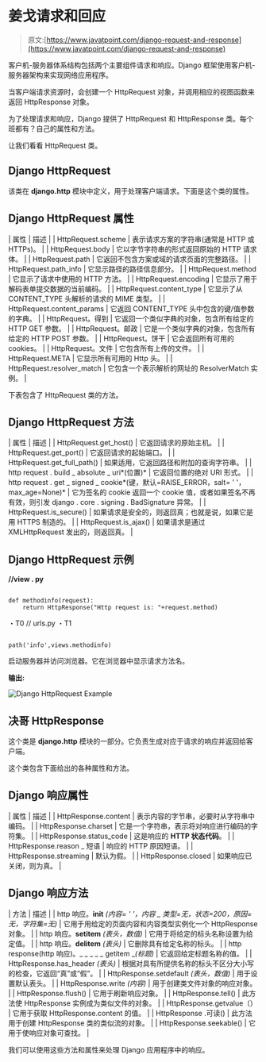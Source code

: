 # 姜戈请求和回应

> 原文:[https://www.javatpoint.com/django-request-and-response](https://www.javatpoint.com/django-request-and-response)

客户机-服务器体系结构包括两个主要组件请求和响应。Django 框架使用客户机-服务器架构来实现网络应用程序。

当客户端请求资源时，会创建一个 HttpRequest 对象，并调用相应的视图函数来返回 HttpResponse 对象。

为了处理请求和响应，Django 提供了 HttpRequest 和 HttpResponse 类。每个班都有？自己的属性和方法。

让我们看看 HttpRequest 类。

## Django HttpRequest

该类在 **django.http** 模块中定义，用于处理客户端请求。下面是这个类的属性。

## Django HttpRequest 属性

| 属性 | 描述 |
| HttpRequest.scheme | 表示请求方案的字符串(通常是 HTTP 或 HTTPs)。 |
| HttpRequest.body | 它以字节字符串的形式返回原始的 HTTP 请求体。 |
| HttpRequest.path | 它返回不包含方案或域的请求页面的完整路径。 |
| HttpRequest.path_info | 它显示路径的路径信息部分。 |
| HttpRequest.method | 它显示了请求中使用的 HTTP 方法。 |
| HttpRequest.encoding | 它显示了用于解码表单提交数据的当前编码。 |
| HttpRequest.content_type | 它显示了从 CONTENT_TYPE 头解析的请求的 MIME 类型。 |
| HttpRequest.content_params | 它返回 CONTENT_TYPE 头中包含的键/值参数的字典。 |
| HttpRequest。得到 | 它返回一个类似字典的对象，包含所有给定的 HTTP GET 参数。 |
| HttpRequest。邮政 | 它是一个类似字典的对象，包含所有给定的 HTTP POST 参数。 |
| HttpRequest。饼干 | 它会返回所有可用的 cookies。 |
| HttpRequest。文件 | 它包含所有上传的文件。 |
| HttpRequest.META | 它显示所有可用的 Http 头。 |
| HttpRequest.resolver_match | 它包含一个表示解析的网址的 ResolverMatch 实例。 |

下表包含了 HttpRequest 类的方法。

## Django HttpRequest 方法

| 属性 | 描述 |
| HttpRequest.get_host() | 它返回请求的原始主机。 |
| HttpRequest.get_port() | 它返回请求的起始端口。 |
| HttpRequest.get_full_path() | 如果适用，它返回路径和附加的查询字符串。 |
| http request . build _ absolute _ uri*(位置)* | 它返回位置的绝对 URI 形式。 |
| http request . get _ signed _ cookie*(键，默认=RAISE_ERROR，salt= ' '，max_age=None)* | 它为签名的 cookie 返回一个 cookie 值，或者如果签名不再有效，则引发 django . core . signing . BadSignature 异常。 |
| HttpRequest.is_secure() | 如果请求是安全的，则返回真；也就是说，如果它是用 HTTPS 制造的。 |
| HttpRequest.is_ajax() | 如果请求是通过 XMLHttpRequest 发出的，则返回真。 |

## Django HttpRequest 示例

**//view . py**

```

def methodinfo(request):
    return HttpResponse("Http request is: "+request.method)

```

・T0️ // urls.py ・T1️

```

path('info',views.methodinfo)

```

启动服务器并访问浏览器。它在浏览器中显示请求方法名。

**输出:**

![Django HttpRequest Example](../Images/e1e04bb753bea89ba30c5d714442cd43.png)

## 决哥 HttpResponse

这个类是 **django.http** 模块的一部分。它负责生成对应于请求的响应并返回给客户端。

这个类包含下面给出的各种属性和方法。

## Django 响应属性

| 属性 | 描述 |
| HttpResponse.content | 表示内容的字节串，必要时从字符串中编码。 |
| HttpResponse.charset | 它是一个字符串，表示将对响应进行编码的字符集。 |
| HttpResponse.status_code | 这是响应的 **HTTP 状态代码**。 |
| HttpResponse.reason _ 短语 | 响应的 HTTP 原因短语。 |
| HttpResponse.streaming | 默认为假。 |
| HttpResponse.closed | 如果响应已关闭，则为真。 |

## Django 响应方法

| 方法 | 描述 |
| http 响应。__init__ *(内容= ' '，内容 _ 类型=无，状态=200，原因=无，字符集=无)* | 它用于用给定的页面内容和内容类型实例化一个 HttpResponse 对象。 |
| http 响应。__setitem__ *(表头，数值)* | 它用于将给定的标头名称设置为给定值。 |
| http 响应。__delitem__ *(表头)* | 它删除具有给定名称的标头。 |
| http response(http 响应)。_ _ _ _ _ getitem _*(标题)* | 它返回给定标题名称的值。 |
| HttpResponse.has_header *(表头)* | 根据对具有所提供名称的标头不区分大小写的检查，它返回“真”或“假”。 |
| HttpResponse.setdefault *(表头，数值)* | 用于设置默认表头。 |
| HttpResponse.write *(内容)* | 用于创建类文件对象的响应对象。 |
| HttpResponse.flush() | 它用于刷新响应对象。 |
| HttpResponse.tell() | 此方法使 HttpResponse 实例成为类似文件的对象。 |
| HttpResponse.getvalue（） | 它用于获取 HttpResponse.content 的值。 |
| HttpResponse .可读() | 此方法用于创建 HttpResponse 类的类似流的对象。 |
| HttpResponse.seekable() | 它用于使响应对象可查找。 |

我们可以使用这些方法和属性来处理 Django 应用程序中的响应。